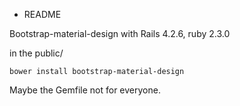 * README

Bootstrap-material-design with Rails 4.2.6, ruby 2.3.0

in the public/ 

```bower install bootstrap-material-design```

Maybe the Gemfile not for everyone.
